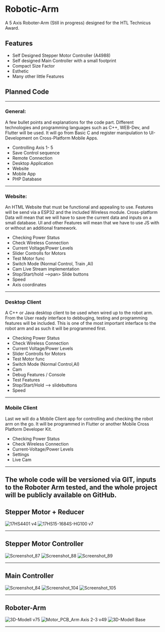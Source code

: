 # Robotic-Arm
A 5 Axis Roboter-Arm (Still in progress) designed for the HTL Technicus Award. 

## Features 
- Self Designed Stepper Motor Controller (A4988) 
- Self designed Main Controller with a small footprint
- Compact Size Factor
- Esthetic 
- Many other little Features


## Planned Code  

---

### General:  
A few bullet points and explanations for the code part. Different technologies and programming languages such as C++, WEB-Dev, and Flutter will be used. It will go from Basic C and register manipulation to UI-Development on Cross-Platform Mobile Apps.  
  
- Controlling Axis 1- 5  
- Save Control sequence  
- Remote  Connection  
- Desktop  Application  
- Website  
- Mobile App  
- PHP Database  

---
  
### Website:  
An HTML Website that must be functional and appealing to use. Features will be send via a ESP32 and the included Wireless module. Cross-platform Data will mean that we will have to save the current data and inputs on a small database. UI and other Features will mean that we have to use JS with or without an additional framework.  
  
- Checking Power Status  
- Check Wireless Connection  
- Current Voltage/Power Levels  
- Slider  Controlls for Motors  
- Test Motor func  
- Switch Mode (Normal Control, Train ,AI)  
- Cam Live Stream implementation  
- Stop/Start/hold -->pan> Slide buttons  
- Speed  
- Axis coordinates  
  
--- 
  
### Desktop Client  
A C++ or Java desktop client to be used when wired up to the robot arm. From the User ready interface to debbuging, testing and programming features will be included. This is one of the most important interface to the robot arm and as such it will be programmed first.  
  
- Checking Power Status  
- Check Wireless Connection  
- Current Voltage/Power Levels  
- Slider  Controlls for Motors  
- Test Motor func  
- Switch Mode (Normal Control,AI)  
- Cam  
- Debug Features / Console  
- Test  Features  
- Stop/Start/Hold -->  slidebuttons  
- Speed  
  
--- 
  
### Mobile Client  
Last we will do a Mobile Client app for controlling and checking the robot arm on the go. It will be programmed in Flutter or another Mobile Cross Platform Developer Kit.  
  
- Checking Power Status  
- Check Wireless Connection  
- Current-Voltage/Power Levels  
- Settings  
- Live Cam   
  
---
The whole code will be versioned via GIT, inputs to the Roboter Arm tested, and the whole project will be publicly available on GitHub.
---

## Stepper Motor + Reducer
![17HS4401 v4](https://user-images.githubusercontent.com/71924682/150653919-8b7a52bc-3ce9-4164-8b6d-ce85b9841b62.png)
![17HS15-1684S-HG100 v7](https://user-images.githubusercontent.com/71924682/150653922-3cf2f257-2f4f-4d51-ae6c-f86ad0cd32d8.png)

------

## Stepper Motor Controller 

![Screenshot_87](https://user-images.githubusercontent.com/71924682/149657614-93588fce-9137-472c-8ab5-dbcc37ed5673.png)
![Screenshot_88](https://user-images.githubusercontent.com/71924682/149657616-39791c2b-6787-49b9-add6-81caddfa2a57.png)
![Screenshot_89](https://user-images.githubusercontent.com/71924682/149657618-6caefc3f-7ed7-4157-9a78-b03e740644e6.png)

------

## Main Controller
![Screenshot_84](https://user-images.githubusercontent.com/71924682/149657624-1eb0acbe-f4c5-4585-a5af-4f5c8efa5fe1.png)
![Screenshot_104](https://user-images.githubusercontent.com/71924682/151062183-fe436bf2-2823-4516-bb16-6c0121e07579.png)
![Screenshot_105](https://user-images.githubusercontent.com/71924682/151062188-47fc3033-ed11-4ca1-b21d-1296ac7657d7.png)



------

## Roboter-Arm
![3D-Modell v75](https://user-images.githubusercontent.com/71924682/150689990-f1d128a2-0e9f-4a6a-8e31-2b595b9557f2.png)
![Motor_PCB_Arm Axis 2-3 v49](https://user-images.githubusercontent.com/71924682/149657790-5d52edd6-3830-4168-96ad-475e444d0b6f.png)
![3D-Modell Base](https://user-images.githubusercontent.com/71924682/150656997-9a376b11-d8d0-4669-a42b-64931b0b7a32.png)

------

